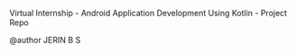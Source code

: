 Virtual Internship - Android Application Development Using Kotlin - Project Repo

@author
    JERIN B S
